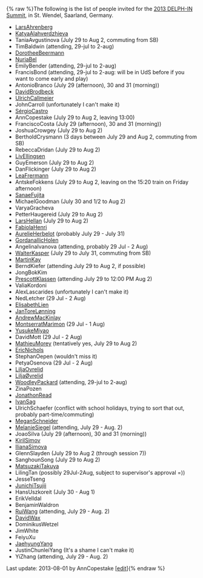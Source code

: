 {% raw %}The following is the list of people invited for the [2013 DELPH-IN
Summit](https://blog.inductorsoftware.com/docsproto/summits/SaarlandTop), in St. Wendel, Saarland, Germany.

- [LarsAhrenberg](/LarsAhrenberg)
- [KatyaAlahverdzhieva](/KatyaAlahverdzhieva)
- TaniaAvgustinova (July 29 to Aug 2, commuting
from SB)
- TimBaldwin (attending, 29-jul to 2-aug)
- [DorotheeBeermann](/DorotheeBeermann)
- [NuriaBel](/NuriaBel)
- EmilyBender (attending, 29-jul to 2-aug)
- FrancisBond (attending, 29-jul to 2-aug: will be in
UdS before if you want to come early and play)
- AntonioBranco (July 29 (afternoon), 30 and 31
(morning))
- [DavidBrodbeck](/DavidBrodbeck)
- [UlrichCallmeier](/UlrichCallmeier)
- JohnCarroll (unfortunately I can't make it)
- [SérgioCastro](/S%C3%A9rgioCastro)
- AnnCopestake (July 29 to Aug 2, leaving 13:00)
- FranciscoCosta (July 29 (afternoon), 30 and 31
(morning))
- JoshuaCrowgey (July 29 to Aug 2)
- BertholdCrysmann (3 days between July 29 and Aug
2, commuting from SB)
- RebeccaDridan (July 29 to Aug 2)
- [LivEllingsen](/LivEllingsen)
- GuyEmerson (July 29 to Aug 2)
- DanFlickinger (July 29 to Aug 2)
- [LeaFrermann](/LeaFrermann)
- AntskeFokkens (July 29 to Aug 2, leaving on the
15:20 train on Friday afternoon)
- [SanaeFujita](/SanaeFujita)
- MichaelGoodman (July 30 and 1/2 to Aug 2)
- VaryaGracheva
- PetterHaugereid (July 29 to Aug 2)
- [LarsHellan](/LarsHellan) (July 29 to Aug 2)
- [FabiolaHenri](/FabiolaHenri)
- [AurelieHerbelot](/AurelieHerbelot) (probably July 29 - July 31)
- [GordanaIlicHolen](/GordanaIlicHolen)
- AngelinaIvanova (attending, probably 29 Jul - 2
Aug)
- [WalterKasper](/WalterKasper) (July 29 to July 31, commuting from
SB)
- [MartinKay](/MartinKay)
- BerndKiefer (attending July 29 to Aug 2, if possible)
- JongBokKim
- [PrescottKlassen](/PrescottKlassen) (attending July 29 to 12:00 PM
Aug 2)
- ValiaKordoni
- AlexLascarides (unfortunately I can't make it)
- NedLetcher (29 Jul - 2 Aug)
- [ElisabethLien](/ElisabethLien)
- [JanToreLønning](/JanToreL%C3%B8nning)
- [AndrewMacKinlay](/AndrewMacKinlay)
- [MontserratMarimon](/MontserratMarimon) (29 Jul - 1 Aug)
- [YusukeMiyao](/YusukeMiyao)
- DavidMott (29 Jul - 2 Aug)
- [MathieuMorey](/MathieuMorey) (tentatively yes, July 29 to Aug 2)
- [EricNichols](/EricNichols)
- StephanOepen (wouldn't miss it)
- PetyaOsenova (29 Jul - 2 Aug)
- [LiljaOvrelid](/LiljaOvrelid)
- [LiljaØvrelid](/Lilja%C3%98vrelid)
- [WoodleyPackard](/WoodleyPackard) (attending, 29-jul to 2-aug)
- ZinaPozen
- [JonathonRead](/JonathonRead)
- [IvanSag](/IvanSag)
- UlrichSchaefer (conflict with school holidays,
trying to sort that out, probably part-time/commuting)
- [MeganSchneider](/MeganSchneider)
- [MelanieSiegel](/MelanieSiegel) (attending, July 29 - Aug. 2)
- JoaoSilva (July 29 (afternoon), 30 and 31 (morning))
- [KirilSimov](/KirilSimov)
- [IlianaSimova](/IlianaSimova)
- GlennSlayden (July 29 to Aug 2 (through session 7))
- SanghounSong (July 29 to Aug 2)
- [MatsuzakiTakuya](/MatsuzakiTakuya)
- LilingTan (possibly 29Jul-2Aug, subject to supervisor's
approval =))
- JesseTseng
- [JunichiTsujii](/JunichiTsujii)
- HansUszkoreit (July 30 - Aug 1)
- ErikVelldal
- BenjaminWaldron
- [RuiWang](/RuiWang) (attending, July 29 - Aug. 2)
- [DavidWax](/DavidWax)
- DominikusWetzel
- JimWhite
- FeiyuXu
- [JaehyungYang](/JaehyungYang)
- JustinChunleiYang (It's a shame I can't make
it)
- YiZhang (attending, July 29 - Aug. 2)

Last update: 2013-08-01 by AnnCopestake [[edit](https://github.com/delph-in/docs/wiki/SaarlandParticipants/_edit)]{% endraw %}